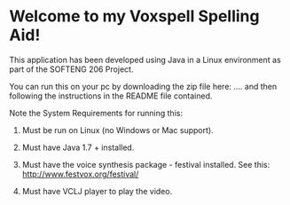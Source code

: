 # Welcome to my Voxspell Spelling Aid!
This application has been developed using Java in a Linux environment as part of the SOFTENG 206 Project.

You can run this on your pc by downloading the zip file here: .... and then following the instructions in the README file contained. 

Note the System Requirements for running this:
1. Must be run on Linux (no Windows or Mac support).

2. Must have Java 1.7 + installed.

3. Must have the voice synthesis package - festival installed. See this: http://www.festvox.org/festival/

4. Must have VCLJ player to play the video.

